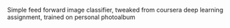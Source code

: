Simple feed forward image classifier, tweaked from coursera deep learning assignment, trained on personal photoalbum
